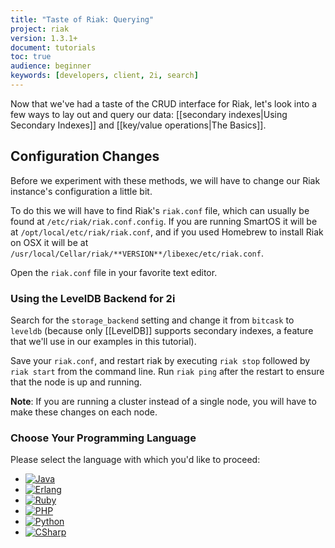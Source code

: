 ```yaml
---
title: "Taste of Riak: Querying"
project: riak
version: 1.3.1+
document: tutorials
toc: true
audience: beginner
keywords: [developers, client, 2i, search]
---
```


Now that we've had a taste of the CRUD interface for Riak, let's look
into a few ways to lay out and query our data: [[secondary indexes|Using
Secondary Indexes]] and [[key/value operations|The Basics]].

## Configuration Changes

Before we experiment with these methods, we will have to change our Riak
instance's configuration a little bit.

To do this we will have to find Riak's `riak.conf` file, which can
usually be found at `/etc/riak/riak.conf.config`. If you are running
SmartOS it will be at `/opt/local/etc/riak/riak.conf`, and if you used
Homebrew to install Riak on OSX it will be at
`/usr/local/Cellar/riak/**VERSION**/libexec/etc/riak.conf`.

Open the `riak.conf` file in your favorite text editor.

### Using the LevelDB Backend for 2i

Search for the `storage_backend` setting and change it from `bitcask` to
`leveldb` (because only [[LevelDB]] supports secondary indexes, a
feature that we'll use in our examples in this tutorial).

Save your `riak.conf`, and restart riak by executing `riak stop`
followed by `riak start` from the command line. Run `riak ping` after
the restart to ensure that the node is up and running.

**Note**: If you are running a cluster instead of a single node, you
will have to make these changes on each node.

### Choose Your Programming Language

Please select the language with which you'd like to proceed:

<ul class="planguages">
<li><a href="/dev/taste-of-riak/querying-java/"><img src="/images/plangs/java.jpg" alt="Java"></a></li>
<li><a href="/dev/taste-of-riak/querying-erlang/"><img src="/images/plangs/erlang.jpg" alt="Erlang"></a></li>
<li><a href="/dev/taste-of-riak/querying-ruby/"><img src="/images/plangs/ruby.jpg" alt="Ruby"></a></li>
<li><a href="/dev/taste-of-riak/querying-php/"><img src="/images/plangs/php.png" alt="PHP"></a></li>
<li><a href="/dev/taste-of-riak/querying-python/"><img src="/images/plangs/python.png" alt="Python"></a></li>
<li><a href="/dev/taste-of-riak/querying-csharp/"><img src="/images/plangs/csharp.png" alt="CSharp"></a></li>
</ul>

